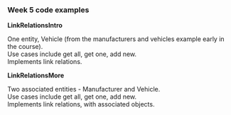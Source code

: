 ### Week 5 code examples

**LinkRelationsIntro**

One entity, Vehicle (from the manufacturers and vehicles example early in the course).  
Use cases include get all, get one, add new.  
Implements link relations.  

**LinkRelationsMore**

Two associated entities - Manufacturer and Vehicle.  
Use cases include get all, get one, add new.  
Implements link relations, with associated objects.  

